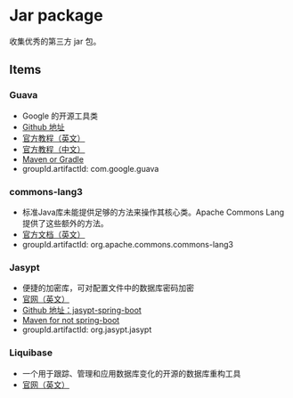 # Jar package

收集优秀的第三方 jar 包。

## Items

### Guava

- Google 的开源工具类
- [Github 地址](https://github.com/google/guava)
- [官方教程（英文）](https://github.com/google/guava/wiki)
- [官方教程（中文）](https://wizardforcel.gitbooks.io/guava-tutorial/content/1.html)
- [Maven or Gradle](https://github.com/google/guava/wiki/UseGuavaInYourBuild)
- groupId.artifactId: com.google.guava

### commons-lang3

- 标准Java库未能提供足够的方法来操作其核心类。Apache Commons Lang提供了这些额外的方法。
- [官方文档（英文）](http://commons.apache.org/proper/commons-lang/index.html)
- groupId.artifactId: org.apache.commons.commons-lang3

### Jasypt

- 便捷的加密库，可对配置文件中的数据库密码加密
- [官网（英文）](http://www.jasypt.org)
- [Github 地址：jasypt-spring-boot](https://github.com/ulisesbocchio/jasypt-spring-boot)
- [Maven for not spring-boot](http://www.jasypt.org/maven.html)
- groupId.artifactId: org.jasypt.jasypt

### Liquibase

- 一个用于跟踪、管理和应用数据库变化的开源的数据库重构工具
- [官网（英文）](http://www.liquibase.org)



